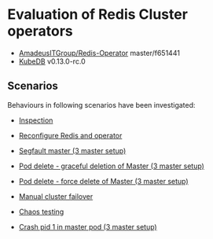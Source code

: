 # Evaluation of Redis Cluster operators

* [AmadeusITGroup/Redis-Operator](https://github.com/AmadeusITGroup/Redis-Operator) master/f651441
* [KubeDB](https://github.com/kubedb) v0.13.0-rc.0


## Scenarios

Behaviours in following scenarios have been investigated:

* [Inspection](scenarios/inspect.md)
* [Reconfigure Redis and operator](scenarios/reconfig.md)
* [Segfault master (3 master setup)](scenarios.md)
* [Pod delete - graceful deletion of Master (3 master setup)](scenarios.md)
* [Pod delete - force delete of Master (3 master setup)](scenarios.md)
* [Manual cluster failover](scenarios.md)
* [Chaos testing](scenarios/chaos.md)

* [Crash pid 1 in master pod (3 master setup)](scenarios.md)

